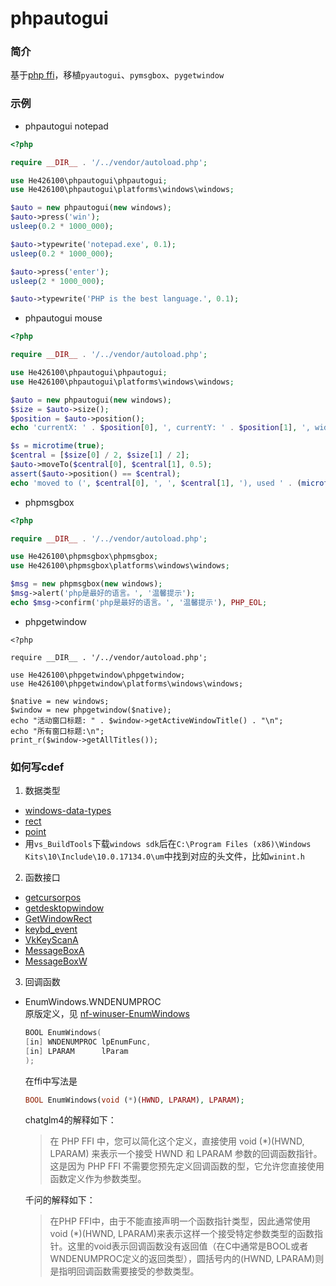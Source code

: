 # phpautogui

### 简介
基于[php ffi](https://www.php.net/manual/zh/book.ffi.php)，移植`pyautogui`、`pymsgbox`、`pygetwindow`

### 示例
- phpautogui notepad
```php
<?php

require __DIR__ . '/../vendor/autoload.php';

use He426100\phpautogui\phpautogui;
use He426100\phpautogui\platforms\windows\windows;

$auto = new phpautogui(new windows);
$auto->press('win');
usleep(0.2 * 1000_000);

$auto->typewrite('notepad.exe', 0.1);
usleep(0.2 * 1000_000);

$auto->press('enter');
usleep(2 * 1000_000);

$auto->typewrite('PHP is the best language.', 0.1);
```

- phpautogui mouse
```php
<?php

require __DIR__ . '/../vendor/autoload.php';

use He426100\phpautogui\phpautogui;
use He426100\phpautogui\platforms\windows\windows;

$auto = new phpautogui(new windows);
$size = $auto->size();
$position = $auto->position();
echo 'currentX: ' . $position[0], ', currentY: ' . $position[1], ', width: ' . $size[0], ', height: ' . $size[1], PHP_EOL;

$s = microtime(true);
$central = [$size[0] / 2, $size[1] / 2];
$auto->moveTo($central[0], $central[1], 0.5);
assert($auto->position() == $central);
echo 'moved to (', $central[0], ', ', $central[1], '), used ' . (microtime(true) - $s) . ' s', PHP_EOL;
```

- phpmsgbox
```php
<?php

require __DIR__ . '/../vendor/autoload.php';

use He426100\phpmsgbox\phpmsgbox;
use He426100\phpmsgbox\platforms\windows\windows;

$msg = new phpmsgbox(new windows);
$msg->alert('php是最好的语言。', '温馨提示');
echo $msg->confirm('php是最好的语言。', '温馨提示'), PHP_EOL;
```

- phpgetwindow
```
<?php

require __DIR__ . '/../vendor/autoload.php';

use He426100\phpgetwindow\phpgetwindow;
use He426100\phpgetwindow\platforms\windows\windows;

$native = new windows;
$window = new phpgetwindow($native);
echo "活动窗口标题: " . $window->getActiveWindowTitle() . "\n";
echo "所有窗口标题:\n";
print_r($window->getAllTitles());
```

### 如何写cdef
1. 数据类型  
- [windows-data-types](https://learn.microsoft.com/en-us/windows/win32/winprog/windows-data-types)  
- [rect](https://learn.microsoft.com/en-us/windows/win32/api/windef/ns-windef-rect)  
- [point](https://learn.microsoft.com/en-us/windows/win32/api/windef/ns-windef-point)  
- 用`vs_BuildTools`下载`windows sdk`后在`C:\Program Files (x86)\Windows Kits\10\Include\10.0.17134.0\um`中找到对应的头文件，比如`winint.h`  

2. 函数接口  
- [getcursorpos](https://learn.microsoft.com/en-us/windows/win32/api/winuser/nf-winuser-getcursorpos)  
- [getdesktopwindow](https://learn.microsoft.com/en-us/windows/win32/api/winuser/nf-winuser-getdesktopwindow)  
- [GetWindowRect](https://learn.microsoft.com/en-us/windows/win32/api/winuser/nf-winuser-getwindowrect)  
- [keybd_event](https://learn.microsoft.com/en-us/windows/win32/api/winuser/nf-winuser-keybd_event)  
- [VkKeyScanA](https://learn.microsoft.com/en-us/windows/win32/api/winuser/nf-winuser-VkKeyScanA)  
- [MessageBoxA](https://learn.microsoft.com/en-us/windows/win32/api/winuser/nf-winuser-MessageBoxA)  
- [MessageBoxW](https://learn.microsoft.com/en-us/windows/win32/api/winuser/nf-winuser-MessageBoxW)  

3. 回调函数
- EnumWindows.WNDENUMPROC  
    原版定义，见 [nf-winuser-EnumWindows](https://learn.microsoft.com/en-us/windows/win32/api/winuser/nf-winuser-EnumWindows)  
    ```c++
    BOOL EnumWindows(
    [in] WNDENUMPROC lpEnumFunc,
    [in] LPARAM      lParam
    );
    ```
    在ffi中写法是  
    ```php
    BOOL EnumWindows(void (*)(HWND, LPARAM), LPARAM);
    ```
    chatglm4的解释如下：
    > 在 PHP FFI 中，您可以简化这个定义，直接使用 void (*)(HWND, LPARAM) 来表示一个接受 HWND 和 LPARAM 参数的回调函数指针。这是因为 PHP FFI 不需要您预先定义回调函数的型，它允许您直接使用函数定义作为参数类型。  

    千问的解释如下：
    > 在PHP FFI中，由于不能直接声明一个函数指针类型，因此通常使用void (*)(HWND, LPARAM)来表示这样一个接受特定参数类型的函数指针。这里的void表示回调函数没有返回值（在C中通常是BOOL或者WNDENUMPROC定义的返回类型），圆括号内的(HWND, LPARAM)则是指明回调函数需要接受的参数类型。
